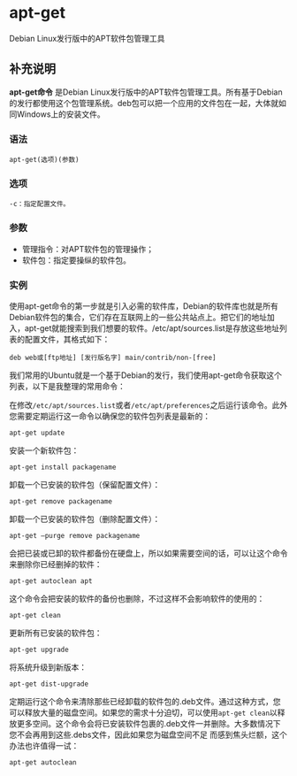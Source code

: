 apt-get
===

Debian Linux发行版中的APT软件包管理工具

## 补充说明

**apt-get命令** 是Debian Linux发行版中的APT软件包管理工具。所有基于Debian的发行都使用这个包管理系统。deb包可以把一个应用的文件包在一起，大体就如同Windows上的安装文件。

###  语法

```shell
apt-get(选项)(参数)
```

###  选项

```shell
-c：指定配置文件。
```

###  参数

* 管理指令：对APT软件包的管理操作；
* 软件包：指定要操纵的软件包。

###  实例

使用apt-get命令的第一步就是引入必需的软件库，Debian的软件库也就是所有Debian软件包的集合，它们存在互联网上的一些公共站点上。把它们的地址加入，apt-get就能搜索到我们想要的软件。/etc/apt/sources.list是存放这些地址列表的配置文件，其格式如下：

```shell
deb web或[ftp地址] [发行版名字] main/contrib/non-[free]
```

我们常用的Ubuntu就是一个基于Debian的发行，我们使用apt-get命令获取这个列表，以下是我整理的常用命令：

在修改`/etc/apt/sources.list`或者`/etc/apt/preferences`之后运行该命令。此外您需要定期运行这一命令以确保您的软件包列表是最新的：

```shell
apt-get update
```

安装一个新软件包：

```shell
apt-get install packagename
```

卸载一个已安装的软件包（保留配置文件）：

```shell
apt-get remove packagename
```

卸载一个已安装的软件包（删除配置文件）：

```shell
apt-get –purge remove packagename
```

会把已装或已卸的软件都备份在硬盘上，所以如果需要空间的话，可以让这个命令来删除你已经删掉的软件：

```shell
apt-get autoclean apt
```

这个命令会把安装的软件的备份也删除，不过这样不会影响软件的使用的：

```shell
apt-get clean
```

更新所有已安装的软件包：

```shell
apt-get upgrade
```

将系统升级到新版本：

```shell
apt-get dist-upgrade
```

定期运行这个命令来清除那些已经卸载的软件包的.deb文件。通过这种方式，您可以释放大量的磁盘空间。如果您的需求十分迫切，可以使用`apt-get clean`以释放更多空间。这个命令会将已安装软件包裹的.deb文件一并删除。大多数情况下您不会再用到这些.debs文件，因此如果您为磁盘空间不足 而感到焦头烂额，这个办法也许值得一试：

```shell
apt-get autoclean
```


